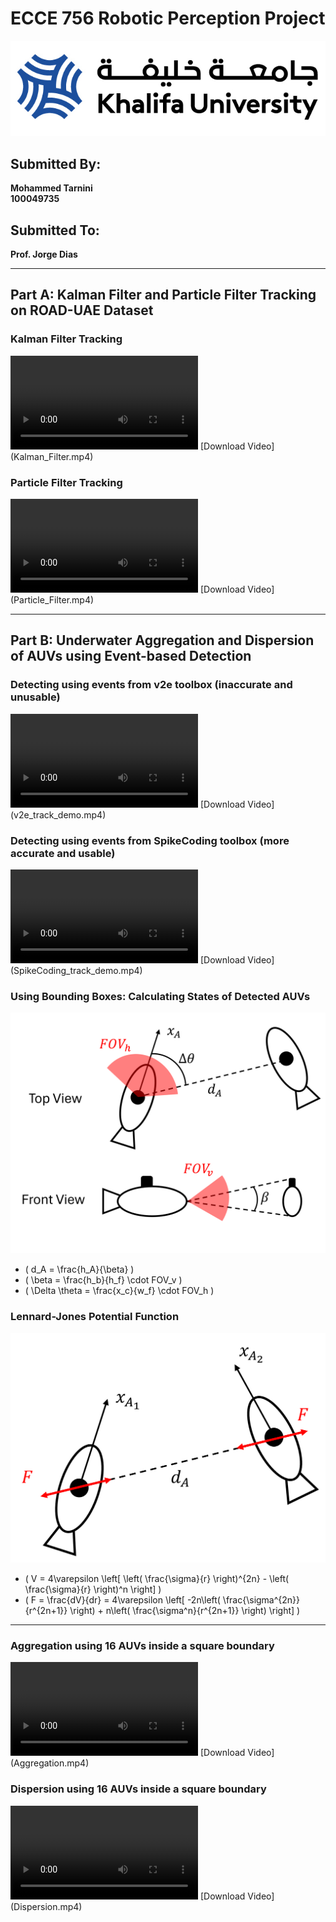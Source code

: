 # ECCE 756 Robotic Perception Project

![KU Logo](kulogo.png)

## Submitted By:
**Mohammed Tarnini**  
**100049735**

## Submitted To:
**Prof. Jorge Dias**

---

## Part A: Kalman Filter and Particle Filter Tracking on ROAD-UAE Dataset

### Kalman Filter Tracking
<video controls>
    <source src="Kalman_Filter.mp4" type="video/mp4">
    Your browser does not support the video tag.
</video>  
[Download Video](Kalman_Filter.mp4)

### Particle Filter Tracking
<video controls>
    <source src="Particle_Filter.mp4" type="video/mp4">
    Your browser does not support the video tag.
</video>  
[Download Video](Particle_Filter.mp4)

---

## Part B: Underwater Aggregation and Dispersion of AUVs using Event-based Detection

### Detecting using events from v2e toolbox (inaccurate and unusable)
<video controls>
    <source src="v2e_track_demo.mp4" type="video/mp4">
    Your browser does not support the video tag.
</video>  
[Download Video](v2e_track_demo.mp4)

### Detecting using events from SpikeCoding toolbox (more accurate and usable)
<video controls>
    <source src="SpikeCoding_track_demo.mp4" type="video/mp4">
    Your browser does not support the video tag.
</video>  
[Download Video](SpikeCoding_track_demo.mp4)

### Using Bounding Boxes: Calculating States of Detected AUVs
![Bounding Box States](states.png)

- \( d_A = \frac{h_A}{\beta} \)
- \( \beta = \frac{h_b}{h_f} \cdot FOV_v \)
- \( \Delta \theta = \frac{x_c}{w_f} \cdot FOV_h \)

### Lennard-Jones Potential Function
![Forces](forces_on_AUVs.png)

- \( V = 4\varepsilon \left[ \left( \frac{\sigma}{r} \right)^{2n} - \left( \frac{\sigma}{r} \right)^n \right] \)
- \( F = \frac{dV}{dr} = 4\varepsilon \left[ -2n\left( \frac{\sigma^{2n}}{r^{2n+1}} \right) + n\left( \frac{\sigma^n}{r^{2n+1}} \right) \right] \)

---

### Aggregation using 16 AUVs inside a square boundary
<video controls>
    <source src="Aggregation.mp4" type="video/mp4">
    Your browser does not support the video tag.
</video>  
[Download Video](Aggregation.mp4)

### Dispersion using 16 AUVs inside a square boundary
<video controls>
    <source src="Dispersion.mp4" type="video/mp4">
    Your browser does not support the video tag.
</video>  
[Download Video](Dispersion.mp4)
